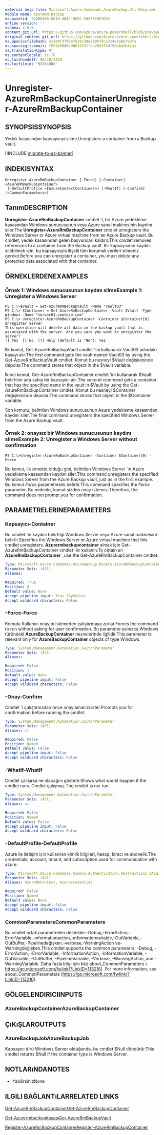 ```yaml
---
external help file: Microsoft.Azure.Commands.AzureBackup.dll-Help.xml
Module Name: AzureRM.Backup
ms.assetid: 922BEA08-6619-4D4C-86EC-58279C9E1D93
online version: ''
schema: 2.0.0
content_git_url: https://github.com/Azure/azure-powershell/blob/preview/src/ResourceManager/AzureBackup/Commands.AzureBackup/help/Unregister-AzureRmBackupContainer.md
original_content_git_url: https://github.com/Azure/azure-powershell/blob/preview/src/ResourceManager/AzureBackup/Commands.AzureBackup/help/Unregister-AzureRmBackupContainer.md
ms.openlocfilehash: 41209f3790b7520c50e3105f9ca7c4a5a0e79dfe
ms.sourcegitcommit: f599b50d5e980197d1fca769378df90a842b42a1
ms.translationtype: MT
ms.contentlocale: tr-TR
ms.lasthandoff: 08/20/2020
ms.locfileid: "93764908"
---
```

# <span data-ttu-id="7bc7b-101">Unregister-AzureRmBackupContainer</span><span class="sxs-lookup"><span data-stu-id="7bc7b-101">Unregister-AzureRmBackupContainer</span></span>

## <span data-ttu-id="7bc7b-102">SYNOPSIS</span><span class="sxs-lookup"><span data-stu-id="7bc7b-102">SYNOPSIS</span></span>
<span data-ttu-id="7bc7b-103">Yedek kasasından kapsayıcıyı silme.</span><span class="sxs-lookup"><span data-stu-id="7bc7b-103">Unregisters a container from a Backup vault.</span></span>

[!INCLUDE [migrate-to-az-banner](../../includes/migrate-to-az-banner.md)]

## <span data-ttu-id="7bc7b-104">INDEKI</span><span class="sxs-lookup"><span data-stu-id="7bc7b-104">SYNTAX</span></span>

```
Unregister-AzureRmBackupContainer [-Force] [-Container] <AzureRMBackupContainer>
 [-DefaultProfile <IAzureContextContainer>] [-WhatIf] [-Confirm] [<CommonParameters>]
```

## <span data-ttu-id="7bc7b-105">Tanım</span><span class="sxs-lookup"><span data-stu-id="7bc7b-105">DESCRIPTION</span></span>
<span data-ttu-id="7bc7b-106">**Unregister-AzureRmBackupContainer** cmdlet 'i, bir Azure yedekleme kasasından Windows sunucusunun veya Azure sanal makinesinin kaydını siler.</span><span class="sxs-lookup"><span data-stu-id="7bc7b-106">The **Unregister-AzureRmBackupContainer** cmdlet unregisters the Windows Server or Azure virtual machine from an Azure Backup vault.</span></span>
<span data-ttu-id="7bc7b-107">Bu cmdlet, yedek kasasından gelen başvuruları kaldırır.</span><span class="sxs-lookup"><span data-stu-id="7bc7b-107">This cmdlet removes references to a container from the Backup vault.</span></span>
<span data-ttu-id="7bc7b-108">Bir kapsayıcının kaydını silebilmek için, bu kapsayıcıyla ilişkili tüm korumalı verileri silmeniz gerekir.</span><span class="sxs-lookup"><span data-stu-id="7bc7b-108">Before you can unregister a container, you must delete any protected data associated with that container.</span></span>

## <span data-ttu-id="7bc7b-109">ÖRNEKLERDEN</span><span class="sxs-lookup"><span data-stu-id="7bc7b-109">EXAMPLES</span></span>

### <span data-ttu-id="7bc7b-110">Örnek 1: Windows sunucusunun kaydını silme</span><span class="sxs-lookup"><span data-stu-id="7bc7b-110">Example 1: Unregister a Windows Server</span></span>
```
PS C:\>$Vault = Get-AzureRmBackupVault -Name "Vault03"
PS C:\> $Container = Get-AzureRmBackupContainer -Vault $Vault -Type Windows -Name "server01.contoso.com"
PS C:\> Unregister-AzureRmBackupContainer -Container $Container[0]
Unregister Server
This operation will delete all data in the backup vault that is associated with the server. Are you sure you want to unregister the server? 
[] Yes  [] No  [?] Help (default is "No"): Yes
```

<span data-ttu-id="7bc7b-111">İlk komut, Get-AzureRmBackupVault cmdlet 'ini kullanarak Vault03 adındaki kasayı alır.</span><span class="sxs-lookup"><span data-stu-id="7bc7b-111">The first command gets the vault named Vault03 by using the Get-AzureRmBackupVault cmdlet.</span></span>
<span data-ttu-id="7bc7b-112">Komut bu nesneyi $Vault değişkeninde depolar.</span><span class="sxs-lookup"><span data-stu-id="7bc7b-112">The command stores that object in the $Vault variable.</span></span>

<span data-ttu-id="7bc7b-113">İkinci komut, Get-AzureRmBackupContainer cmdlet 'ini kullanarak $Vault belirtilen ada sahip bir kapsayıcı alır.</span><span class="sxs-lookup"><span data-stu-id="7bc7b-113">The second command gets a container that has the specified name in the vault in $Vault by using the Get-AzureRmBackupContainer cmdlet.</span></span>
<span data-ttu-id="7bc7b-114">Komut bu nesneyi $Container değişkeninde depolar.</span><span class="sxs-lookup"><span data-stu-id="7bc7b-114">The command stores that object in the $Container variable.</span></span>

<span data-ttu-id="7bc7b-115">Son komutu, belirtilen Windows sunucusunun Azure yedekleme kasasından kaydını siler.</span><span class="sxs-lookup"><span data-stu-id="7bc7b-115">The final command unregisters the specified Windows Server from the Azure Backup vault.</span></span>

### <span data-ttu-id="7bc7b-116">Örnek 2: onaysız bir Windows sunucusunun kaydını silme</span><span class="sxs-lookup"><span data-stu-id="7bc7b-116">Example 2: Unregister a Windows Server without confirmation</span></span>
```
PS C:\>Unregister-AzureRmBackupContainer -Container $Container[0] -Force
```

<span data-ttu-id="7bc7b-117">Bu komut, ilk örnekte olduğu gibi, belirtilen Windows Server 'ın Azure yedekleme kasasından kaydını siler.</span><span class="sxs-lookup"><span data-stu-id="7bc7b-117">This command unregisters the specified Windows Server from the Azure Backup vault, just as in the first example.</span></span>
<span data-ttu-id="7bc7b-118">Bu komut *Force* parametresini belirtir.</span><span class="sxs-lookup"><span data-stu-id="7bc7b-118">This command specifies the *Force* parameter.</span></span>
<span data-ttu-id="7bc7b-119">Bu nedenle, komut sizden onay istemez.</span><span class="sxs-lookup"><span data-stu-id="7bc7b-119">Therefore, the command does not prompt you for confirmation.</span></span>

## <span data-ttu-id="7bc7b-120">PARAMETRELERINE</span><span class="sxs-lookup"><span data-stu-id="7bc7b-120">PARAMETERS</span></span>

### <span data-ttu-id="7bc7b-121">Kapsayıcı</span><span class="sxs-lookup"><span data-stu-id="7bc7b-121">-Container</span></span>
<span data-ttu-id="7bc7b-122">Bu cmdlet 'in kaydını belirttiği Windows Server veya Azure sanal makinesini belirtir.</span><span class="sxs-lookup"><span data-stu-id="7bc7b-122">Specifies the Windows Server or Azure virtual machine that this cmdlet unregisters.</span></span>
<span data-ttu-id="7bc7b-123">**Azurermbackupcontainer** almak için Get-AzureRmBackupContainer cmdlet 'ini kullanın.</span><span class="sxs-lookup"><span data-stu-id="7bc7b-123">To obtain an **AzureRmBackupContainer** , use the Get-AzureRmBackupContainer cmdlet.</span></span>

```yaml
Type: Microsoft.Azure.Commands.AzureBackup.Models.AzureRMBackupContainer
Parameter Sets: (All)
Aliases: 

Required: True
Position: 0
Default value: None
Accept pipeline input: True (ByValue)
Accept wildcard characters: False
```

### <span data-ttu-id="7bc7b-124">-Force</span><span class="sxs-lookup"><span data-stu-id="7bc7b-124">-Force</span></span>
<span data-ttu-id="7bc7b-125">Komutu Kullanıcı onayını istemeden çalıştırmaya zorlar.</span><span class="sxs-lookup"><span data-stu-id="7bc7b-125">Forces the command to run without asking for user confirmation.</span></span>
<span data-ttu-id="7bc7b-126">Bu parametre yalnızca Windows türündeki **AzureBackupContainer** nesnelerinde ilgilidir.</span><span class="sxs-lookup"><span data-stu-id="7bc7b-126">This parameter is relevant only for **AzureBackupContainer** objects of type Windows.</span></span>

```yaml
Type: System.Management.Automation.SwitchParameter
Parameter Sets: (All)
Aliases: 

Required: False
Position: 1
Default value: None
Accept pipeline input: False
Accept wildcard characters: False
```

### <span data-ttu-id="7bc7b-127">-Onay</span><span class="sxs-lookup"><span data-stu-id="7bc7b-127">-Confirm</span></span>
<span data-ttu-id="7bc7b-128">Cmdlet 'i çalıştırmadan önce onaylamanızı ister.</span><span class="sxs-lookup"><span data-stu-id="7bc7b-128">Prompts you for confirmation before running the cmdlet.</span></span>

```yaml
Type: System.Management.Automation.SwitchParameter
Parameter Sets: (All)
Aliases: cf

Required: False
Position: Named
Default value: False
Accept pipeline input: False
Accept wildcard characters: False
```

### <span data-ttu-id="7bc7b-129">-WhatIf</span><span class="sxs-lookup"><span data-stu-id="7bc7b-129">-WhatIf</span></span>
<span data-ttu-id="7bc7b-130">Cmdlet çalışırsa ne olacağını gösterir.</span><span class="sxs-lookup"><span data-stu-id="7bc7b-130">Shows what would happen if the cmdlet runs.</span></span>
<span data-ttu-id="7bc7b-131">Cmdlet çalışmaz.</span><span class="sxs-lookup"><span data-stu-id="7bc7b-131">The cmdlet is not run.</span></span>

```yaml
Type: System.Management.Automation.SwitchParameter
Parameter Sets: (All)
Aliases: wi

Required: False
Position: Named
Default value: False
Accept pipeline input: False
Accept wildcard characters: False
```

### <span data-ttu-id="7bc7b-132">-DefaultProfile</span><span class="sxs-lookup"><span data-stu-id="7bc7b-132">-DefaultProfile</span></span>
<span data-ttu-id="7bc7b-133">Azure ile iletişim için kullanılan kimlik bilgileri, hesap, kiracı ve abonelik.</span><span class="sxs-lookup"><span data-stu-id="7bc7b-133">The credentials, account, tenant, and subscription used for communication with azure.</span></span>

```yaml
Type: Microsoft.Azure.Commands.Common.Authentication.Abstractions.IAzureContextContainer
Parameter Sets: (All)
Aliases: AzureRmContext, AzureCredential

Required: False
Position: Named
Default value: None
Accept pipeline input: False
Accept wildcard characters: False
```

### <span data-ttu-id="7bc7b-134">CommonParameters</span><span class="sxs-lookup"><span data-stu-id="7bc7b-134">CommonParameters</span></span>
<span data-ttu-id="7bc7b-135">Bu cmdlet ortak parametreleri destekler:-Debug,-ErrorAction,-ErrorVariable,-ınformationaction,-ınformationvariable,-OutVariable,-OutBuffer,-Pipelinedeğişken,-verbose,-WarningAction ve-Warningdeğişken.</span><span class="sxs-lookup"><span data-stu-id="7bc7b-135">This cmdlet supports the common parameters: -Debug, -ErrorAction, -ErrorVariable, -InformationAction, -InformationVariable, -OutVariable, -OutBuffer, -PipelineVariable, -Verbose, -WarningAction, and -WarningVariable.</span></span> <span data-ttu-id="7bc7b-136">Daha fazla bilgi için bkz about_CommonParameters ( https://go.microsoft.com/fwlink/?LinkID=113216) .</span><span class="sxs-lookup"><span data-stu-id="7bc7b-136">For more information, see about_CommonParameters (https://go.microsoft.com/fwlink/?LinkID=113216).</span></span>

## <span data-ttu-id="7bc7b-137">GÖLGELENDIRICI</span><span class="sxs-lookup"><span data-stu-id="7bc7b-137">INPUTS</span></span>

### <span data-ttu-id="7bc7b-138">AzureBackupContainer</span><span class="sxs-lookup"><span data-stu-id="7bc7b-138">AzureBackupContainer</span></span>

## <span data-ttu-id="7bc7b-139">ÇıKıŞLAR</span><span class="sxs-lookup"><span data-stu-id="7bc7b-139">OUTPUTS</span></span>

### <span data-ttu-id="7bc7b-140">AzureBackupJob</span><span class="sxs-lookup"><span data-stu-id="7bc7b-140">AzureBackupJob</span></span>
<span data-ttu-id="7bc7b-141">Kapsayıcı türü Windows Server olduğunda, bu cmdlet $Null döndürür.</span><span class="sxs-lookup"><span data-stu-id="7bc7b-141">This cmdlet returns $Null if the container type is Windows Server.</span></span>

## <span data-ttu-id="7bc7b-142">NOTLARıNDA</span><span class="sxs-lookup"><span data-stu-id="7bc7b-142">NOTES</span></span>
* <span data-ttu-id="7bc7b-143">Yabilirsiniz</span><span class="sxs-lookup"><span data-stu-id="7bc7b-143">None</span></span>

## <span data-ttu-id="7bc7b-144">ILGILI BAĞLANTıLAR</span><span class="sxs-lookup"><span data-stu-id="7bc7b-144">RELATED LINKS</span></span>

[<span data-ttu-id="7bc7b-145">Get-AzureRmBackupContainer</span><span class="sxs-lookup"><span data-stu-id="7bc7b-145">Get-AzureRmBackupContainer</span></span>](./Get-AzureRmBackupContainer.md)

[<span data-ttu-id="7bc7b-146">Get-Azurermbackupkasası</span><span class="sxs-lookup"><span data-stu-id="7bc7b-146">Get-AzureRmBackupVault</span></span>](./Get-AzureRmBackupVault.md)

[<span data-ttu-id="7bc7b-147">Register-AzureRmBackupContainer</span><span class="sxs-lookup"><span data-stu-id="7bc7b-147">Register-AzureRmBackupContainer</span></span>](./Register-AzureRmBackupContainer.md)


